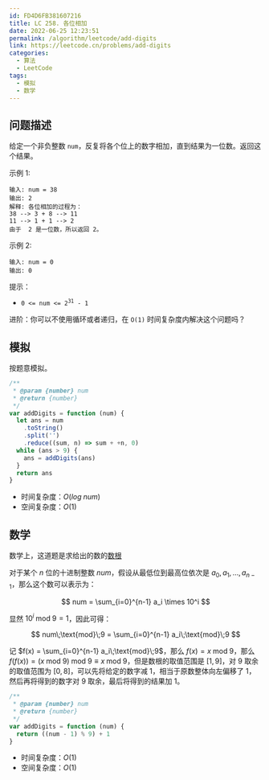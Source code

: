 ```yaml
---
id: FD4D6FB381607216
title: LC 258. 各位相加
date: 2022-06-25 12:23:51
permalink: /algorithm/leetcode/add-digits
link: https://leetcode.cn/problems/add-digits
categories:
  - 算法
  - LeetCode
tags:
  - 模拟
  - 数学
---
```


<Level :type='1'/>

## 问题描述

给定一个非负整数 `num`，反复将各个位上的数字相加，直到结果为一位数。返回这个结果。

示例 1:

```text
输入: num = 38
输出: 2
解释: 各位相加的过程为：
38 --> 3 + 8 --> 11
11 --> 1 + 1 --> 2
由于  2 是一位数，所以返回 2。
```

示例 2:

```text
输入: num = 0
输出: 0
```

提示：

- <code>0 <= num <= 2<sup>31</sup> - 1</code>

进阶：你可以不使用循环或者递归，在 `O(1)` 时间复杂度内解决这个问题吗？

## 模拟

按题意模拟。

```javascript
/**
 * @param {number} num
 * @return {number}
 */
var addDigits = function (num) {
  let ans = num
    .toString()
    .split('')
    .reduce((sum, n) => sum + +n, 0)
  while (ans > 9) {
    ans = addDigits(ans)
  }
  return ans
}
```

- 时间复杂度：$O(log\;num)$
- 空间复杂度：$O(1)$

## 数学

数学上，这道题是求给出的数的[数根](https://baike.baidu.com/item/%E6%95%B0%E6%A0%B9/4838735)

对于某个 $n$ 位的十进制整数 $num$，假设从最低位到最高位依次是 $a_0, a_1, \dots, a_{n-1}$，那么这个数可以表示为：

$$
num  = \sum_{i=0}^{n-1} a_i \times 10^i
$$

显然 $10^i\;\text{mod}\;9 = 1$，因此可得：

$$
num\;\text{mod}\;9 = \sum_{i=0}^{n-1} a_i\;\text{mod}\;9
$$

记 $f(x) = \sum_{i=0}^{n-1} a_i\;\text{mod}\;9$，那么 $f(x) = x\;\text{mod}\;9$，那么 $f(f(x)) = (x\;\text{mod}\;9)\;\text{mod}\;9 \equiv x\;\text{mod}\;9$，但是数根的取值范围是 $[1,9]$，对 $9$ 取余的取值范围为 $[0,8]$，可以先将给定的数字减 $1$，相当于原数整体向左偏移了 $1$，然后再将得到的数字对 $9$ 取余，最后将得到的结果加 $1$。

```javascript
/**
 * @param {number} num
 * @return {number}
 */
var addDigits = function (num) {
  return ((num - 1) % 9) + 1
}
```

- 时间复杂度：$O(1)$
- 空间复杂度：$O(1)$
